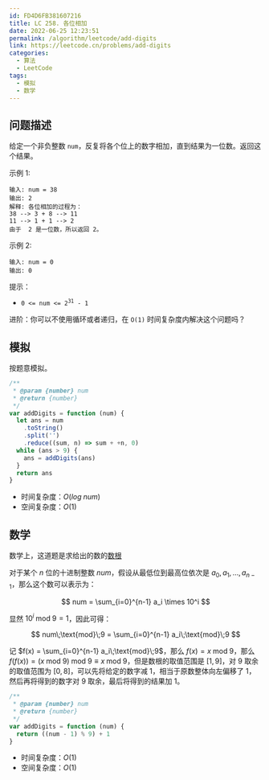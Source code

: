 ```yaml
---
id: FD4D6FB381607216
title: LC 258. 各位相加
date: 2022-06-25 12:23:51
permalink: /algorithm/leetcode/add-digits
link: https://leetcode.cn/problems/add-digits
categories:
  - 算法
  - LeetCode
tags:
  - 模拟
  - 数学
---
```


<Level :type='1'/>

## 问题描述

给定一个非负整数 `num`，反复将各个位上的数字相加，直到结果为一位数。返回这个结果。

示例 1:

```text
输入: num = 38
输出: 2
解释: 各位相加的过程为：
38 --> 3 + 8 --> 11
11 --> 1 + 1 --> 2
由于  2 是一位数，所以返回 2。
```

示例 2:

```text
输入: num = 0
输出: 0
```

提示：

- <code>0 <= num <= 2<sup>31</sup> - 1</code>

进阶：你可以不使用循环或者递归，在 `O(1)` 时间复杂度内解决这个问题吗？

## 模拟

按题意模拟。

```javascript
/**
 * @param {number} num
 * @return {number}
 */
var addDigits = function (num) {
  let ans = num
    .toString()
    .split('')
    .reduce((sum, n) => sum + +n, 0)
  while (ans > 9) {
    ans = addDigits(ans)
  }
  return ans
}
```

- 时间复杂度：$O(log\;num)$
- 空间复杂度：$O(1)$

## 数学

数学上，这道题是求给出的数的[数根](https://baike.baidu.com/item/%E6%95%B0%E6%A0%B9/4838735)

对于某个 $n$ 位的十进制整数 $num$，假设从最低位到最高位依次是 $a_0, a_1, \dots, a_{n-1}$，那么这个数可以表示为：

$$
num  = \sum_{i=0}^{n-1} a_i \times 10^i
$$

显然 $10^i\;\text{mod}\;9 = 1$，因此可得：

$$
num\;\text{mod}\;9 = \sum_{i=0}^{n-1} a_i\;\text{mod}\;9
$$

记 $f(x) = \sum_{i=0}^{n-1} a_i\;\text{mod}\;9$，那么 $f(x) = x\;\text{mod}\;9$，那么 $f(f(x)) = (x\;\text{mod}\;9)\;\text{mod}\;9 \equiv x\;\text{mod}\;9$，但是数根的取值范围是 $[1,9]$，对 $9$ 取余的取值范围为 $[0,8]$，可以先将给定的数字减 $1$，相当于原数整体向左偏移了 $1$，然后再将得到的数字对 $9$ 取余，最后将得到的结果加 $1$。

```javascript
/**
 * @param {number} num
 * @return {number}
 */
var addDigits = function (num) {
  return ((num - 1) % 9) + 1
}
```

- 时间复杂度：$O(1)$
- 空间复杂度：$O(1)$
